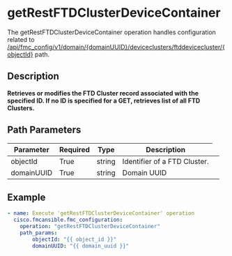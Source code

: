 # getRestFTDClusterDeviceContainer

The getRestFTDClusterDeviceContainer operation handles configuration related to [/api/fmc_config/v1/domain/{domainUUID}/deviceclusters/ftddevicecluster/{objectId}](/paths//api/fmc_config/v1/domain/{domain_uuid}/deviceclusters/ftddevicecluster/{object_id}.md) path.&nbsp;
## Description
**Retrieves or modifies the FTD Cluster record associated with the specified ID. If no ID is specified for a GET, retrieves list of all FTD Clusters.**

## Path Parameters
| Parameter | Required | Type | Description |
| --------- | -------- | ---- | ----------- |
| objectId | True | string <td colspan=3> Identifier of a FTD Cluster. |
| domainUUID | True | string <td colspan=3> Domain UUID |

## Example
```yaml
- name: Execute 'getRestFTDClusterDeviceContainer' operation
  cisco.fmcansible.fmc_configuration:
    operation: "getRestFTDClusterDeviceContainer"
    path_params:
        objectId: "{{ object_id }}"
        domainUUID: "{{ domain_uuid }}"

```